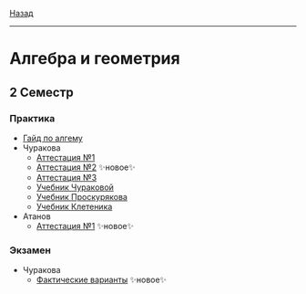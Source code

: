 [Назад](../../README.md)
***
# Алгебра и геометрия
## 2 Семестр
### Практика
+ [Гайд по алгему](algem-guide.md)
+ Чуракова
  + [Аттестация №1](algem-churakova-att-1-fact.md)
  + [Аттестация №2](algem-churakova-att-2-fact.md) ✨новое✨
  + [Аттестация №3](algem-churakova-att-3-fact.md)
  + [Учебник Чураковой](https://github.com/user-attachments/files/18921513/churakova.pdf)
  + [Учебник Проскурякова](https://github.com/user-attachments/files/18893932/Proskuryakov_Sbornik_zadach_po_lin_algebre.pdf)
  + [Учебник Клетеника](https://github.com/user-attachments/files/19392647/Kletenik_Analiticheskaya_geometria.pdf)
+ Атанов
  + [Аттестация №1](algem-atanov-att-1-fact.md) ✨новое✨
### Экзамен
+ Чуракова
  + [Фактические варианты](algem-churakova-exam-fact.md) ✨новое✨
